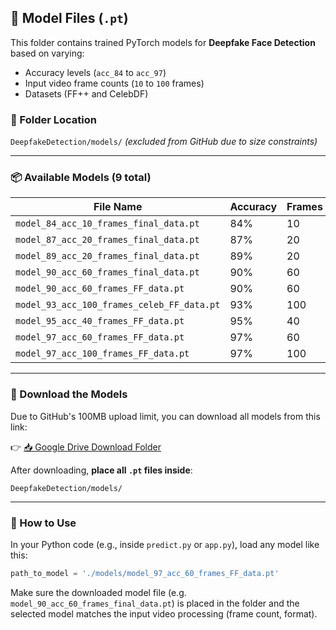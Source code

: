## 🧠 Model Files (`.pt`)

This folder contains trained PyTorch models for **Deepfake Face Detection** based on varying:

* Accuracy levels (`acc_84` to `acc_97`)
* Input video frame counts (`10` to `100` frames)
* Datasets (FF++ and CelebDF)

### 📁 Folder Location

`DeepfakeDetection/models/` *(excluded from GitHub due to size constraints)*

---

### 📦 Available Models (9 total)

| File Name                                  | Accuracy | Frames | Dataset      |
| ------------------------------------------ | -------- | ------ | ------------ |
| `model_84_acc_10_frames_final_data.pt`     | 84%      | 10     | Final        |
| `model_87_acc_20_frames_final_data.pt`     | 87%      | 20     | Final        |
| `model_89_acc_20_frames_final_data.pt`     | 89%      | 20     | Final        |
| `model_90_acc_60_frames_final_data.pt`     | 90%      | 60     | Final        |
| `model_90_acc_60_frames_FF_data.pt`        | 90%      | 60     | FF++         |
| `model_93_acc_100_frames_celeb_FF_data.pt` | 93%      | 100    | CelebDF+FF++ |
| `model_95_acc_40_frames_FF_data.pt`        | 95%      | 40     | FF++         |
| `model_97_acc_60_frames_FF_data.pt`        | 97%      | 60     | FF++         |
| `model_97_acc_100_frames_FF_data.pt`       | 97%      | 100    | FF++         |

---

### 🔗 Download the Models

Due to GitHub's 100MB upload limit, you can download all models from this link:

👉 [📥 Google Drive Download Folder](https://drive.google.com/file/d/1MqzrRkG0NKKfkVDp2eodCVZoXJhNDnxD/view?usp=drive_link)

After downloading, **place all `.pt` files inside**:

```
DeepfakeDetection/models/
```

---

### 🚀 How to Use

In your Python code (e.g., inside `predict.py` or `app.py`), load any model like this:

```python
path_to_model = './models/model_97_acc_60_frames_FF_data.pt'
```

Make sure the downloaded model file (e.g. `model_90_acc_60_frames_final_data.pt`) is placed in the folder and the selected model matches the input video processing (frame count, format).


